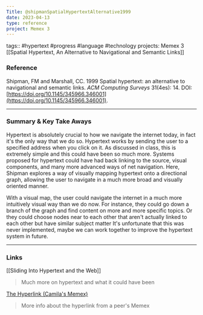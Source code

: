 ```yaml
---
Title: @shipmanSpatialHypertextAlternative1999
date: 2023-04-13
type: reference
project: Memex 3
---
```


tags:: #hypertext #progress #language #technology 
projects: Memex 3
[[Spatial Hypertext, An Alternative to Navigational and Semantic Links]]

### Reference 

Shipman, FM and Marshall, CC. 1999 Spatial hypertext: an alternative to navigational and semantic links. _ACM Computing Surveys_ 31(4es): 14. DOI: [https://doi.org/10.1145/345966.346001](https://doi.org/10.1145/345966.346001).


---

### Summary & Key Take Aways

Hypertext is absolutely crucial to how we navigate the internet today, in fact it's the only way that we do so. Hypertext works by sending the user to a specified address when you click on it. As discussed in class, this is extremely simple and this could have been so much more. Systems proposed for hypertext could have had back linking to the source, visual components, and many more advanced ways of net navigation. Here, Shipman explores a way of visually mapping hypertext onto a directional graph, allowing the user to navigate in a much more broad and visually oriented manner.

With a visual map, the user could navigate the internet in a much more intuitively visual way than we do now. For instance, they could go down a branch of the graph and find content on more and more specific topics. Or they could choose nodes near to each other that aren't actually linked to each other but have similar subject matter It's unfortunate that this was never implemented, maybe we can work together to improve the hypertext system in future.

--- 

### Links

[[Sliding Into Hypertext and the Web]]
> Much more on hypertext and what it could have been

[The Hyperlink (Camila's Memex)](https://camiregu.github.io/camila-memex/website/3-atomic_notes/the-hyperlink.html#)
> More info about the hyperlink from a peer's Memex